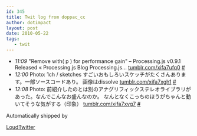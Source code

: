 ```yaml
---
id: 345
title: Twit log from doppac_cc
author: dotimpact
layout: post
date: 2010-05-22
tags:
   - twit
---
```

<ul class="loudtwitter">
  <li>
    <em>11:09</em> "Remove with( p ) for performance gain" &#8211; Processing.js v0.9.1 Released « Processing.js Blog Processing.js&#8230; <a href="http://tumblr.com/xifa7ufq0">tumblr.com/xifa7ufq0</a> <a href="http://twitter.com/doppac_cc/statuses/14399464853">#</a>
  </li>
  <li>
    <em>12:00</em> Photo: 1ch / sketches すごいおもしろいスケッチがたくさんあります。一部ソースコードあり。 画像はdissolve <a href="http://tumblr.com/xifa7xgh1">tumblr.com/xifa7xgh1</a> <a href="http://twitter.com/doppac_cc/statuses/14402316103">#</a>
  </li>
  <li>
    <em>12:08</em> Photo: 前紹介したのとは別のアナグリフィックステレオライブラリがあった。なんでこんなお盛んなのか。 なんとなくこっちのほうがちゃんと動いてそうな気がする（印象） <a href="http://tumblr.com/xifa7xvg7">tumblr.com/xifa7xvg7</a> <a href="http://twitter.com/doppac_cc/statuses/14402725401">#</a>
  </li>
</ul>Automatically shipped by 

[LoudTwitter][1]

 [1]: http://www.loudtwitter.com
